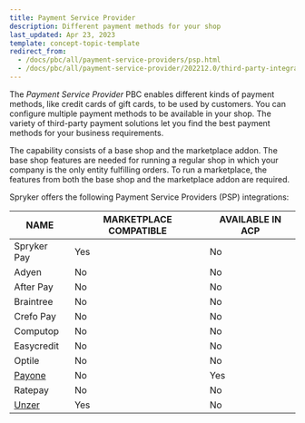 ```yaml
---
title: Payment Service Provider
description: Different payment methods for your shop
last_updated: Apr 23, 2023
template: concept-topic-template
redirect_from:
  - /docs/pbc/all/payment-service-providers/psp.html
  - /docs/pbc/all/payment-service-provider/202212.0/third-party-integrations/payment-service-provider-integrations.html
---
```


The *Payment Service Provider* PBC enables different kinds of payment methods, like credit cards of gift cards, to be used by customers. You can configure multiple payment methods to be available in your shop. The variety of third-party payment solutions let you find the best payment methods for your business requirements.

The capability consists of a base shop and the marketplace addon. The base shop features are needed for running a regular shop in which your company is the only entity fulfilling orders. To run a marketplace, the features from both the base shop and the marketplace addon are required.

Spryker offers the following Payment Service Providers (PSP) integrations:

| NAME | MARKETPLACE COMPATIBLE | AVAILABLE IN ACP |
| --- | --- | --- |
| Spryker Pay | Yes | No |
| Adyen | No | No |
| After Pay | No | No |
| Braintree | No | No |
| Crefo Pay | No | No |
| Computop | No | No |
| Easycredit | No | No |
| Optile | No | No |
| [Payone](/docs/pbc/all/payment-service-provider/{{page.version}}/payone/integration-in-the-back-office/payone-integration-in-the-back-office.html) | No | Yes |
| Ratepay | No | No |
| [Unzer](/docs/pbc/all/payment-service-provider/{{page.version}}/unzer/unzer.html) | Yes | No |
